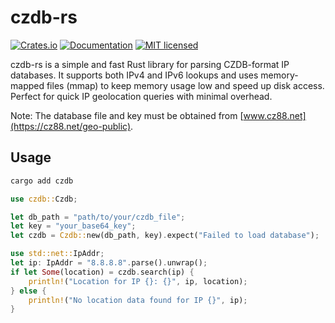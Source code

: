 # czdb-rs

[![Crates.io](https://img.shields.io/crates/v/czdb)](https://crates.io/crates/czdb)
[![Documentation](https://img.shields.io/badge/docs-latest-blue.svg)](https://docs.rs/czdb)
[![MIT licensed](https://img.shields.io/badge/license-MIT-blue.svg)](https://github.com/AldenClark/czdb-rs/blob/main/LICENSE-MIT)

czdb-rs is a simple and fast Rust library for parsing CZDB-format IP databases. It supports both IPv4 and IPv6 lookups and uses memory-mapped files (mmap) to keep memory usage low and speed up disk access. Perfect for quick IP geolocation queries with minimal overhead.

Note: The database file and key must be obtained from [www.cz88.net](https://cz88.net/geo-public).

## Usage

```bash
cargo add czdb
```

```rust
use czdb::Czdb;

let db_path = "path/to/your/czdb_file";
let key = "your_base64_key";
let czdb = Czdb::new(db_path, key).expect("Failed to load database");
```

```rust
use std::net::IpAddr;
let ip: IpAddr = "8.8.8.8".parse().unwrap();
if let Some(location) = czdb.search(ip) {
    println!("Location for IP {}: {}", ip, location);
} else {
    println!("No location data found for IP {}", ip);
}
```
